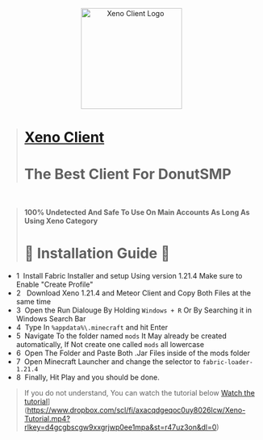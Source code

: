 <p align="center">
  <img src="https://xenoaddon.netlify.app/xenos.png" alt="Xeno Client Logo" width="200"/>
</p>

> # [Xeno Client](https://xenoclient.lol)
> # The Best Client For DonutSMP
‎ 
‎ 
‎ 
> **100% Undetected And Safe To Use On Main Accounts As Long As Using Xeno Category**
‎‎ 
‎
‎ 
> # 📜 Installation Guide 📜

- 1 ‎  Install Fabric Installer and setup Using version 1.21.4 Make sure to Enable "Create Profile"
- 2  ‎ ‎ Download Xeno 1.21.4 and Meteor Client and Copy Both Files at the same time
- 3  ‎  Open the Run Dialouge By Holding ` Windows + R ` Or By Searching it in Windows Search Bar
- 4  ‎  Type In ` %appdata%\.minecraft ` and hit Enter
- 5  ‎  Navigate To the folder named ` mods ` It May already be created automatically, If Not create one called ` mods ` all lowercase
- 6  ‎  Open The Folder and Paste Both .Jar Files inside of the mods folder
- 7  ‎  Open Minecraft Launcher and change the selector to ` fabric-loader-1.21.4 `
- 8   ‎ Finally, Hit Play and you should be done.

> If you do not understand, You can watch the tutorial below
[Watch the tutorial](https://xenoaddon.netlify.app/tutorial.png)](https://www.dropbox.com/scl/fi/axacqdgeqoc0uy8026lcw/Xeno-Tutorial.mp4?rlkey=d4gcgbscgw9xxgrjwp0ee1mpa&st=r47uz3on&dl=0)
